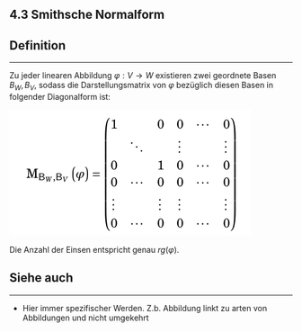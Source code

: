 ## 4.3 Smithsche Normalform

## Definition

***

Zu jeder linearen Abbildung $\varphi: V \rightarrow W$ existieren zwei geordnete Basen $B_W, B_V$, sodass die Darstellungsmatrix von $\varphi$ bezüglich diesen Basen in folgender Diagonalform ist: 

![](<Pasted image 20240301155552.png>)

Die Anzahl der Einsen entspricht genau $rg(\varphi)$.

## Siehe auch

***

* Hier immer spezifischer Werden. Z.b. Abbildung linkt zu arten von Abbildungen und nicht umgekehrt

<!--ID: 1709305047954-->

